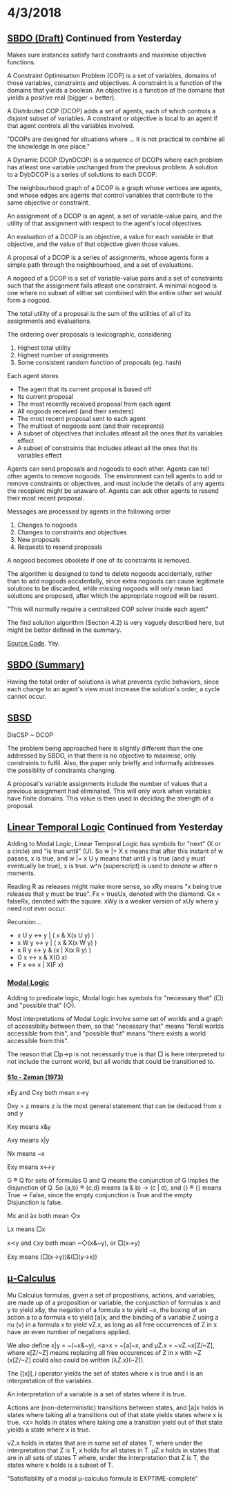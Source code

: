 # 4/3/2018

## [SBDO (Draft)](https://www.dropbox.com/s/umuyepakpdb111g/article.pdf?dl=0) Continued from Yesterday

Makes sure instances satisfy hard constraints and maximise objective functions.

A Constraint Optimisation Problem (COP) is a set of variables, domains of those variables, constraints and objectives. A constraint is a function of the domains that yields a boolean. An objective is a function of the domains that yields a positive real (bigger = better).

A Distributed COP (DCOP) adds a set of agents, each of which controls a disjoint subset of variables. A constraint or objective is local to an agent if that agent controls all the variables involved.

"DCOPs are designed for situations where ... it is not practical to combine all the knowledge in one place."

A Dynamic DCOP (DynDCOP) is a sequence of DCOPs where each problem has atleast one variable unchanged from the previous problem. A solution to a DybDCOP is a series of solutions to each DCOP.

The neighbourhood graph of a DCOP is a graph whose vertices are agents, and whose edges are agents that control variables that contribute to the same objective or constraint.

An assignment of a DCOP is an agent, a set of variable-value pairs, and the utility of that assignment with respect to the agent's local objectives.

An evaluation of a DCOP is an objective, a value for each variable in that objective, and the value of that objective given those values.

A proposal of a DCOP is a series of assignments, whose agents form a simple path through the neighbourhood, and a set of evaluations.

A nogood of a DCOP is a set of variable-value pairs and a set of constraints such that the assignment fails atleast one constraint. A minimal nogood is one where no subset of either set combined with the entire other set would form a nogood.

The total utility of a proposal is the sum of the utilities of all of its assignments and evaluations.

The ordering over proposals is lexicographic, considering
1. Highest total utility
1. Highest number of assignments
1. Some consistent random function of proposals (eg. hash)

Each agent stores
* The agent that its current proposal is based off
* Its current proposal
* The most recently received proposal from each agent
* All nogoods received (and their senders)
* The most recent proposal sent to each agent
* The multiset of nogoods sent (and their recepients)
* A subset of objectives that includes atleast all the ones that its variables effect
* A subset of constraints that includes atleast all the ones that its variables effect

Agents can send proposals and nogoods to each other. Agents can tell other agents to remove nogoods. The environment can tell agents to add or remove constraints or objectives, and must include the details of any agents the recepient might be unaware of. Agents can ask other agents to resend their most recent proposal.

Messages are processed by agents in the following order
1. Changes to nogoods
1. Changes to constraints and objectives
1. New proposals
1. Requests to resend proposals

A nogood becomes obsolete if one of its constraints is removed.

The algorithm is designed to tend to delete nogoods accidentally, rather than to add nogoods accidentally, since extra nogoods can cause legitimate solutions to be discarded, while missing nogoods will only mean bad solutions are proposed, after which the appropriate nogood will be resent.

"This will normally require a centralized COP solver inside each agent"

The find solution algorithm (Section 4.2) is very vaguely described here, but might be better defined in the summary.

[Source Code](http://www.geeksinthegong.net/svn/sbdo/trunk/). Yay.

## [SBDO (Summary)](https://www.dropbox.com/s/1rcey7s3rho13or/59250641.pdf?dl=0)

Having the total order of solutions is what prevents cyclic behaviors, since each change to an agent's view must increase the solution's order, a cycle cannot occur.

## [SBSD](http://ro.uow.edu.au/cgi/viewcontent.cgi?article=1147&context=infopapers)

DisCSP ~ DCOP

The problem being approached here is slightly different than the one addressed by SBDO, in that there is no objective to maximise, only constraints to fulfil. Also, the paper only briefly and informally addresses the possiblity of constraints changing.

A proposal's variable assignments include the number of values that a previous assignment had eliminated. This will only work when variables have finite domains. This value is then used in deciding the strength of a proposal.

## [Linear Temporal Logic](https://en.wikipedia.org/wiki/Linear_temporal_logic) Continued from Yesterday

Adding to Modal Logic, Linear Temporal Logic has symbols for "next" (X or a circle) and "is true until" (U). So w |= X x means that after this instant of w passes, x is true, and w |= x U y means that until y is true (and y must eventually be true), x is true. w^n (superscript) is used to denote w after n moments.

Reading R as releases might make more sense, so xRy means "x being true releases that y must be true". Fx = trueUx, denoted with the diamond. Gx = falseRx, denoted with the square. xWy is a weaker version of xUy where y need not ever occur.

Recursion...
* x U y <-> y | ( x & X(x U y) )
* x W y <-> y | ( x & X(x W y) )
* x R y <-> y & (x | X(x R y) )
* G x <-> x & X(G x)
* F x <-> x | X(F x)

### [Modal Logic](https://en.wikipedia.org/wiki/Modal_logic)

Adding to predicate logic, Modal logic has symbols for "necessary that" (□) and "possible that" (◇).

Most interpretations of Modal Logic involve some set of worlds and a graph of accessiblity between them, so that "necessary that" means "forall worlds accessible from this", and "possible that" means "there exists a world accessible from this".

The reason that □p->p is not necessarily true is that □ is here interpreted to not include the current world, but all worlds that could be transitioned to.

#### [S1o - Zeman (1973)](http://users.clas.ufl.edu/jzeman/modallogic/chapter05.htm)

xÉy and Cxy both mean x->y

Dxy = z means z is the most general statement that can be deduced from x and y

Kxy means x&y

Axy means x|y

Nx means ~x

Exy means x<->y

G ® Q for sets of formulas G and Q means the conjunction of G implies the disjunction of Q. So {a,b} ® {c,d} means (a & b) -> (c | d), and {} ® {} means True -> False, since the empty conjunction is True and the empty Disjunction is false.

Mx and àx both mean ◇x

Lx means □x

x≺y and ℂxy both mean ~◇(x&~y), or □(x->y)

£xy means (□(x->y))&(□(y->x))

## [μ-Calculus](https://en.wikipedia.org/wiki/Modal_%CE%BC-calculus)

Mu Calculus formulas, given a set of propositions, actions, and variables, are made up of a proposition or variable, the conjunction of formulas x and y to yield x&y, the negation of a formula x to yield ~x, the boxing of an action a to a formula x to yield [a]x, and the binding of a variable Z using a nu (ν) in a formula x to yield νZ.x, as long as all free occurrences of Z in x have an even number of negations applied.

We also define x|y = ~(~x&~y), &lt;a&gt;x = ~[a]~x, and μZ.x = ~νZ.~x[Z/~Z], where x[Z/~Z] means replacing all free occurences of Z in x with ~Z (x[Z/~Z] could also could be written (λZ.x)(~Z)).

The [[x]]\_i operator yields the set of states where x is true and i is an interpretation of the variables.

An interpretation of a variable is a set of states where it is true.

Actions are (non-deterministic) transitions between states, and [a]x holds in states where taking all a transitions out of that state yields states where x is true. &lt;x&gt; holds in states where taking one a transition yield out of that state yields a state where x is true.

νZ.x holds in states that are in some set of states T, where under the interpretation that Z is T, x holds for all states in T. μZ.x holds in states that are in all sets of states T where, under the interpretation that Z is T, the states where x holds is a subset of T.

"Satisfiability of a modal μ-calculus formula is EXPTIME-complete"
